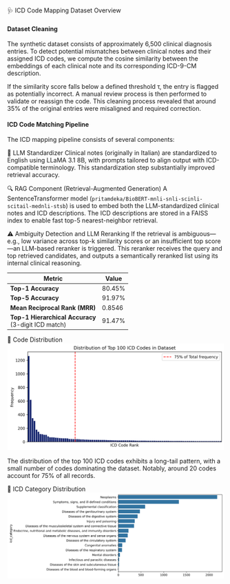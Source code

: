 🩺 ICD Code Mapping Dataset Overview

#### Dataset Cleaning
The synthetic dataset consists of approximately 6,500 clinical diagnosis entries. To detect potential mismatches between clinical notes and their assigned ICD codes, we compute the cosine similarity between the embeddings of each clinical note and its corresponding ICD-9-CM description.

If the similarity score falls below a defined threshold τ, the entry is flagged as potentially incorrect. A manual review process is then performed to validate or reassign the code. This cleaning process revealed that around 35% of the original entries were misaligned and required correction.

#### ICD Code Matching Pipeline
The ICD mapping pipeline consists of several components:

🔄 LLM Standardizer
Clinical notes (originally in Italian) are standardized to English using LLaMA 3.1 8B, with prompts tailored to align output with ICD-compatible terminology. This standardization step substantially improved retrieval accuracy.

🔍 RAG Component (Retrieval-Augmented Generation)
A SentenceTransformer model (`pritamdeka/BioBERT-mnli-snli-scinli-scitail-mednli-stsb`) is used to embed both the LLM-standardized clinical notes and ICD descriptions. The ICD descriptions are stored in a FAISS index to enable fast top-5 nearest-neighbor retrieval.

⚠️ Ambiguity Detection and LLM Reranking
If the retrieval is ambiguous—e.g., low variance across top-k similarity scores or an insufficient top score—an LLM-based reranker is triggered. This reranker receives the query and top retrieved candidates, and outputs a semantically reranked list using its internal clinical reasoning.

| Metric                                                 | Value  |
| ------------------------------------------------------ | ------ |
| **Top-1 Accuracy**                                     | 80.45% |
| **Top-5 Accuracy**                                     | 91.97% |
| **Mean Reciprocal Rank (MRR)**                         | 0.8546 |
| **Top-1 Hierarchical Accuracy**<br>(3-digit ICD match) | 91.47% |


🔢 Code Distribution
<img src="../figures/icd_code_distribution.png" alt="Top 100 codes" width="800"/>

The distribution of the top 100 ICD codes exhibits a long-tail pattern, with a small number of codes dominating the dataset. Notably, around 20 codes account for 75% of all records.


🧬 ICD Category Distribution
<img src="../figures/icd_category_distribution.png" alt="ICD category distribution" width="700"/>


